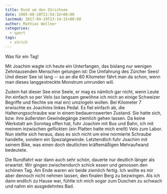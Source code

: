 ```yaml
---
title: Rund um den Zürichsee
date: 2005-08-28T21:54:32+00:00
lastmod: 2017-09-19T23:14:15+00:00
author: Mathias Wellner
categories:
  - sport
tags:
  - zürich
---
```

Was für ein Tag! 

Mit Joachim wagte ich heute ein Unterfangen, das bislang nur wenigen Zehntausenden Menschen gelungen ist: Die Umfahrung des Zürcher Sees! Und dieser See ist lang -- so an die 60 Kilometer fährt man da schon, wenn man dieses langgestreckte Monstrum umrunden will. 

Zudem hat dieser See eine Seele, er mag es nämlich gar nicht, wenn Leute ihn einfach so per Velo (so langsam gewöhne ich mich an einige Schweizer Begriffe und flechte sie mal ein) umzingeln wollen. Bei Kilometer 7 erwischte es Joachims linkes Pedal. Es fiel einfach ab, die Halterungsschraube war in einem bedauernswerten Zustand. Sie hatte sich, bzw. ihre äußersten Gewindegänge ziemlich gehen lassen. Da keine Werkstatt am Sonntag offen hat, fuhr Joachim mit Bus und Bahn, ich mit meinem inzwischen geflickten (ein Platten hatte mich ereilt) Velo zum Labor. Nun stellte sich heraus, dass es sich nicht um eine normierte Schraube handelte, sondern ein Spezialgewinde. Letztendlich fuhr Joachim mit seinem Bike, was einen doch deutlichen kräftemäßigen Mehraufwand bedeutete.

Die Rundfahrt war dann auch sehr schön, dauerte nur deutlich länger als erwartet. Wir gingen zwischendurch schick essen und genossen den schönen Tag. Am Ende waren wir beide ziemlich fertig. Ich wollte es mir aber dennoch nicht nehmen lassen, den finalen Berg zu bezwingen. Als ich dann endlich zu Hause war, fühlte ich mich sogar zum Duschen zu schwach und nahm ein ausgedehntes Bad.